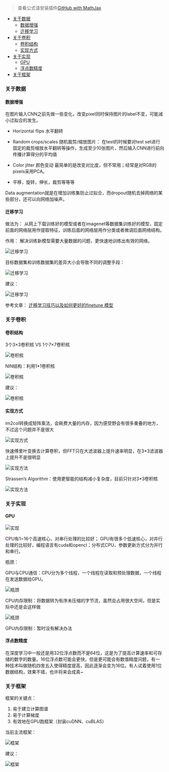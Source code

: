> 查看公式请安装插件[GitHub with MathJax](https://chrome.google.com/webstore/detail/github-with-mathjax/ioemnmodlmafdkllaclgeombjnmnbima)

<!-- TOC -->

- [关于数据](#关于数据)
    - [数据增强](#数据增强)
    - [迁移学习](#迁移学习)
- [关于卷积](#关于卷积)
    - [卷积结构](#卷积结构)
    - [实现方式](#实现方式)
- [关于实现](#关于实现)
    - [GPU](#gpu)
    - [浮点数精度](#浮点数精度)
- [关于框架](#关于框架)

<!-- /TOC -->

### 关于数据
#### 数据增强

在图片输入CNN之前先做一些变化，改变pixel同时保持图片的label不变，可能减小过拟合的发生。

* Horizontal flips 水平翻转

* Random crops/scales 随机裁剪/缩放图片：
在test的时候要对test set进行固定的裁剪缩放水平翻转等操作，生成至少10张图片，然后输入CNN进行前向传播计算得分的平均值

* Color jitter 颜色变动
最简单的是改变对比度，但不常用；经常是对RGB的pixels采用PCA。

* 平移，旋转，伸长，裁剪等等等

Data augmentation就是在增加训练集防止过拟合，而dropout随机去掉网络的某些部分，还可以向网络加噪声。

#### 迁移学习
做法为：
从网上下载训练好的模型或者在imagenet等数据集训练好的模型，固定前面的网络层用作提取特征，训练后面的网络层用作分类或者微调后面网络结构。

作用：
解决训练新模型需要大量数据的问题，更快速地训练出有效的网络。

![迁移学习](image/迁移学习1.png)

目标数据集和训练数据集的差异大小会导致不同的调整手段：

![迁移学习](image/迁移学习2.png)

建议：

![迁移学习](image/迁移学习3.png)

参考文章： [迁移学习技巧以及如何更好的finetune 模型](http://blog.csdn.net/u014381600/article/details/71511794)

### 关于卷积
#### 卷积结构
3个3×3卷积核 VS 1个7×7卷积核

![卷积核](image/3VS7.png)

NIN结构：利用1*1卷积核

![卷积核](image/NIN.png)

建议：

![卷积核](image/卷积核建议.png)

#### 实现方式
im2col转换成矩阵乘法，会耗费大量的内存，因为感受野会有很多重叠的地方，不过这个问题并不是很大

![实现方式](image/im2col.png)

快速傅里叶变换去计算卷积，但FFT只在大滤波器上提升速率明显，在3*3滤波器上提升不是很明显

![实现方法](image/FFT.png)

Strassen’s Algorithm：使用更智能的结构减小复杂度，目前只针对3*3卷积核

![实现方法](image/快速算法.png)

### 关于实现
#### GPU

![实现](image/GPU.png)

CPU有1~16个高速核心，对串行处理的比较好； GPU有很多个低速核心，对并行处理的比较好，编程语言有cuda和opencl；分布式CPU，参数更新方式分为并行和串行。

瓶颈：

GPU与CPU通信：CPU分为多个线程，一个线程在读取和预处理数据，一个线程在发送数据给GPU。

![瓶颈](image/GPU和CPU通信.png)

CPU内存限制：将数据转为有序未压缩的字节流，虽然会占用很大空间，但是实际中还是会这样做

![瓶颈](image/CPU-disk.png)


GPU内存限制：暂时没有解决办法

#### 浮点数精度
在深度学习中一般还是用32位浮点数而不是64位，这是为了提高计算速率和可存储的数字的数量。16位浮点数可能会更快，但是更可能会有数值精度问题，有一种技术叫做随机四舍五入使得精度提高，因此逐渐会变为16位。有人试着使用1位数据结构，效果不错，也许将来会成真~

### 关于框架
框架的关键点：
1. 易于建立计算图谱
2. 易于计算梯度
3. 有效地在GPU跑框架（封装cuDNN、cuBLAS）

当前主流框架：

![框架](image/框架.png)

建议：

![框架](image/框架建议.png)
